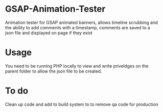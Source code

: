 # GSAP-Animation-Tester
Animation tester for GSAP animated banners, allows timeline scrubbing and the ability to add comments with a timestamp, comments are saved to a json file and displayed on page if they exist
# Usage
You need to be running PHP locally to view and write priveldges on the parent folder to allow the json file to be created.
# To do
Clean up code and add to build system to to remove qa code for production
